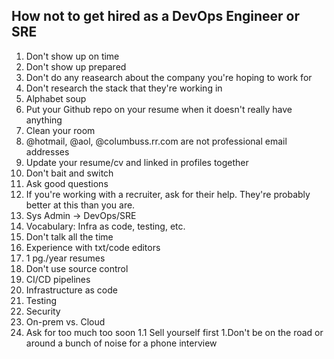 ## How not to get hired as a DevOps Engineer or SRE

1. Don't show up on time
1. Don't show up prepared
1. Don't do any reasearch about the company you're hoping to work for
1. Don't research the stack that they're working in
1. Alphabet soup
1. Put your Github repo on your resume when it doesn't really have anything
1. Clean your room
1. @hotmail, @aol, @columbuss.rr.com are not professional email addresses
1. Update your resume/cv and linked in profiles together
1. Don't bait and switch
1. Ask good questions
1. If you're working with a recruiter, ask for their help. They're probably better at this than you are.
1. Sys Admin -> DevOps/SRE
1. Vocabulary: Infra as code, testing, etc.
1. Don't talk all the time
1. Experience with txt/code editors
1. 1 pg./year resumes
1. Don't use source control
1. CI/CD pipelines
1. Infrastructure as code
1. Testing
1. Security
1. On-prem vs. Cloud
1. Ask for too much too soon
1.1 Sell yourself first
1.Don't be on the road or around a bunch of noise for a phone interview
